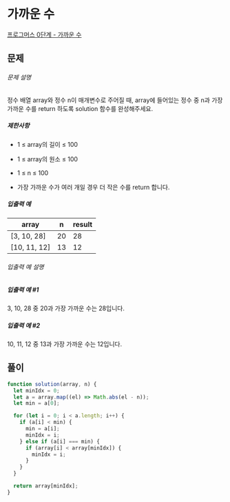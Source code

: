 # 가까운 수

[프로그머스 0단계 - 가까운 수](https://school.programmers.co.kr/learn/courses/30/lessons/120890)

## 문제

###### 문제 설명

정수 배열 array와 정수 n이 매개변수로 주어질 때, array에 들어있는 정수 중 n과 가장 가까운 수를 return 하도록 solution 함수를 완성해주세요.

##### 제한사항

- 1 ≤ array의 길이 ≤ 100

- 1 ≤ array의 원소 ≤ 100

- 1 ≤ n ≤ 100

- 가장 가까운 수가 여러 개일 경우 더 작은 수를 return 합니다.

##### 입출력 예

| array        | n   | result |
| ------------ | --- | ------ |
| [3, 10, 28]  | 20  | 28     |
| [10, 11, 12] | 13  | 12     |

###### 입출력 예 설명

##### 입출력 예 #1

3, 10, 28 중 20과 가장 가까운 수는 28입니다.

##### 입출력 예 #2

10, 11, 12 중 13과 가장 가까운 수는 12입니다.

## 풀이

```javascript
function solution(array, n) {
  let minIdx = 0;
  let a = array.map((el) => Math.abs(el - n));
  let min = a[0];

  for (let i = 0; i < a.length; i++) {
    if (a[i] < min) {
      min = a[i];
      minIdx = i;
    } else if (a[i] === min) {
      if (array[i] < array[minIdx]) {
        minIdx = i;
      }
    }
  }

  return array[minIdx];
}
```
